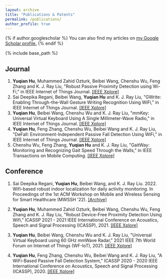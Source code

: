 ```yaml
---
layout: archive
title: "Publications & Patents"
permalink: /publications/
author_profile: true
---
```


{% if author.googlescholar %}
  You can also find my articles on <u><a href="{{author.googlescholar}}">my Google Scholar profile</a>.</u>
{% endif %}

{% include base_path %}

## Journal
1. **Yuqian Hu**, Muhammed Zahid Ozturk, Beibei Wang, Chenshu Wu, Feng Zhang and K. J. Ray Liu, "Robust Passive Proximity Detection using Wi-Fi," in IEEE Internet of Things Journal. [[IEEE Xplore]](https://ieeexplore.ieee.org/abstract/document/9963585)
2. Sai Deepika Regani, Beibei Wang, **Yuqian Hu** and K. J. Ray Liu, "GWrite: Enabling Through-the-Wall Gesture Writing Recognition Using WiFi," in IEEE Internet of Things Journal. [[IEEE Xplore]](https://ieeexplore.ieee.org/abstract/document/9961326)
3. **Yuqian Hu**, Beibei Wang, Chenshu Wu and K. J. Ray Liu, "mmKey: Universal Virtual Keyboard Using A Single Millimeter-Wave Radio," in IEEE Internet of Things Journal. [[IEEE Xplore]](https://ieeexplore.ieee.org/abstract/document/9442848)
4. **Yuqian Hu**, Feng Zhang, Chenshu Wu, Beibei Wang and K. J. Ray Liu, "DeFall: Environment-Independent Passive Fall Detection Using WiFi," in IEEE Internet of Things Journal. [[IEEE Xplore]](https://ieeexplore.ieee.org/document/9552243)
5. Chenshu Wu, Feng Zhang, **Yuqian Hu** and K. J. Ray Liu, "GaitWay: Monitoring and Recognizing Gait Speed Through the Walls," in IEEE Transactions on Mobile Computing. [[IEEE Xplore]](https://ieeexplore.ieee.org/document/9003416)

## Conference
1. Sai Deepika Regani, **Yuqian Hu**, Beibei Wang, and K. J. Ray Liu. 2022. Wifi-based robust indoor localization for daily activity monitoring. In Proceedings of the 1st ACM Workshop on Mobile and Wireless Sensing for Smart Healthcare (MWSSH '22). [[Archive]](https://web.archive.org/web/20221022154905id_/https://dl.acm.org/doi/pdf/10.1145/3556551.3561187)

2. **Yuqian Hu**, Muhammed Zahid Ozturk, Beibei Wang, Chenshu Wu, Feng Zhang and K. J. Ray Liu, "Robust Device-Free Proximity Detection Using Wifi," ICASSP 2021 - 2021 IEEE International Conference on Acoustics, Speech and Signal Processing (ICASSP), 2021. [[IEEE Xplore]](https://ieeexplore.ieee.org/abstract/document/9414707)

3. **Yuqian Hu**, Beibei Wang, Chenshu Wu and K. J. Ray Liu, "Universal Virtual Keyboard using 60 GHz mmWave Radar," 2021 IEEE 7th World Forum on Internet of Things (WF-IoT), 2021. [[IEEE Xplore]](https://ieeexplore.ieee.org/abstract/document/9595474)

4. **Yuqian Hu**, Feng Zhang, Chenshu Wu, Beibei Wang and K. J. Ray Liu, "A WiFi-Based Passive Fall Detection System," ICASSP 2020 - 2020 IEEE International Conference on Acoustics, Speech and Signal Processing (ICASSP), 2020. [[IEEE Xplore]](https://ieeexplore.ieee.org/abstract/document/9054753)

